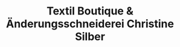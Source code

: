 ---
title: "Textil Boutique & Änderungsschneiderei Christine Silber"
url: /freiberg/textil-boutique-und-aenderungsschneiderei-christine-silber/
shop: Kleidung
---